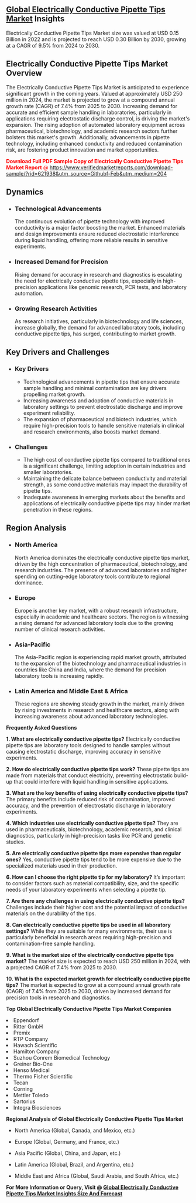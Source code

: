<h2><a href="https://www.verifiedmarketreports.com/download-sample/?rid=621938&amp;utm_source=Githubf&amp;utm_medium=204" target="_blank">Global Electrically Conductive Pipette Tips Market</a> Insights</h2><p>Electrically Conductive Pipette Tips Market size was valued at USD 0.15 Billion in 2022 and is projected to reach USD 0.30 Billion by 2030, growing at a CAGR of 9.5% from 2024 to 2030.</p><p><h2>Electrically Conductive Pipette Tips Market Overview</h2> <p>The Electrically Conductive Pipette Tips Market is anticipated to experience significant growth in the coming years. Valued at approximately USD 250 million in 2024, the market is projected to grow at a compound annual growth rate (CAGR) of 7.4% from 2025 to 2030. Increasing demand for accurate and efficient sample handling in laboratories, particularly in applications requiring electrostatic discharge control, is driving the market's expansion. The rising adoption of automated laboratory equipment across pharmaceutical, biotechnology, and academic research sectors further bolsters this market's growth. Additionally, advancements in pipette technology, including enhanced conductivity and reduced contamination risk, are fostering product innovation and market opportunities. <p><span class=""><span style="color: #ff0000;"><strong>Download Full PDF Sample Copy of Electrically Conductive Pipette Tips Market Report</strong> @ </span><a href="https://www.verifiedmarketreports.com/download-sample/?rid=621938&amp;utm_source=Githubf-Feb&amp;utm_medium=204" target="_blank">https://www.verifiedmarketreports.com/download-sample/?rid=621938&amp;utm_source=Githubf-Feb&amp;utm_medium=204</a></span></p></p> <h2>Dynamics</h2> <ul> <li><h3>Technological Advancements</h3> The continuous evolution of pipette technology with improved conductivity is a major factor boosting the market. Enhanced materials and design improvements ensure reduced electrostatic interference during liquid handling, offering more reliable results in sensitive experiments.</li> <li><h3>Increased Demand for Precision</h3> Rising demand for accuracy in research and diagnostics is escalating the need for electrically conductive pipette tips, especially in high-precision applications like genomic research, PCR tests, and laboratory automation.</li> <li><h3>Growing Research Activities</h3> As research initiatives, particularly in biotechnology and life sciences, increase globally, the demand for advanced laboratory tools, including conductive pipette tips, has surged, contributing to market growth.</li> </ul> <h2>Key Drivers and Challenges</h2> <ul> <li><h3>Key Drivers</h3> <ul> <li>Technological advancements in pipette tips that ensure accurate sample handling and minimal contamination are key drivers propelling market growth.</li> <li>Increasing awareness and adoption of conductive materials in laboratory settings to prevent electrostatic discharge and improve experiment reliability.</li> <li>The expansion of pharmaceutical and biotech industries, which require high-precision tools to handle sensitive materials in clinical and research environments, also boosts market demand.</li> </ul> </li> <li><h3>Challenges</h3> <ul> <li>The high cost of conductive pipette tips compared to traditional ones is a significant challenge, limiting adoption in certain industries and smaller laboratories.</li> <li>Maintaining the delicate balance between conductivity and material strength, as some conductive materials may impact the durability of pipette tips.</li> <li>Inadequate awareness in emerging markets about the benefits and applications of electrically conductive pipette tips may hinder market penetration in these regions.</li> </ul> </li> </ul> <h2>Region Analysis</h2> <ul> <li><h3>North America</h3> North America dominates the electrically conductive pipette tips market, driven by the high concentration of pharmaceutical, biotechnology, and research industries. The presence of advanced laboratories and higher spending on cutting-edge laboratory tools contribute to regional dominance.</li> <li><h3>Europe</h3> Europe is another key market, with a robust research infrastructure, especially in academic and healthcare sectors. The region is witnessing a rising demand for advanced laboratory tools due to the growing number of clinical research activities.</li> <li><h3>Asia-Pacific</h3> The Asia-Pacific region is experiencing rapid market growth, attributed to the expansion of the biotechnology and pharmaceutical industries in countries like China and India, where the demand for precision laboratory tools is increasing rapidly.</li> <li><h3>Latin America and Middle East & Africa</h3> These regions are showing steady growth in the market, mainly driven by rising investments in research and healthcare sectors, along with increasing awareness about advanced laboratory technologies.</li> </ul> <p><strong>Frequently Asked Questions</strong></p> <p><strong>1. What are electrically conductive pipette tips?</strong> Electrically conductive pipette tips are laboratory tools designed to handle samples without causing electrostatic discharge, improving accuracy in sensitive experiments.</p> <p><strong>2. How do electrically conductive pipette tips work?</strong> These pipette tips are made from materials that conduct electricity, preventing electrostatic build-up that could interfere with liquid handling in sensitive applications.</p> <p><strong>3. What are the key benefits of using electrically conductive pipette tips?</strong> The primary benefits include reduced risk of contamination, improved accuracy, and the prevention of electrostatic discharge in laboratory experiments.</p> <p><strong>4. Which industries use electrically conductive pipette tips?</strong> They are used in pharmaceuticals, biotechnology, academic research, and clinical diagnostics, particularly in high-precision tasks like PCR and genetic studies.</p> <p><strong>5. Are electrically conductive pipette tips more expensive than regular ones?</strong> Yes, conductive pipette tips tend to be more expensive due to the specialized materials used in their production.</p> <p><strong>6. How can I choose the right pipette tip for my laboratory?</strong> It’s important to consider factors such as material compatibility, size, and the specific needs of your laboratory experiments when selecting a pipette tip.</p> <p><strong>7. Are there any challenges in using electrically conductive pipette tips?</strong> Challenges include their higher cost and the potential impact of conductive materials on the durability of the tips.</p> <p><strong>8. Can electrically conductive pipette tips be used in all laboratory settings?</strong> While they are suitable for many environments, their use is particularly beneficial in research areas requiring high-precision and contamination-free sample handling.</p> <p><strong>9. What is the market size of the electrically conductive pipette tips market?</strong> The market size is expected to reach USD 250 million in 2024, with a projected CAGR of 7.4% from 2025 to 2030.</p> <p><strong>10. What is the expected market growth for electrically conductive pipette tips?</strong> The market is expected to grow at a compound annual growth rate (CAGR) of 7.4% from 2025 to 2030, driven by increased demand for precision tools in research and diagnostics.</p> </p><p><strong>Top Global Electrically Conductive Pipette Tips Market Companies</strong></p><div data-test-id=""><p><li>Eppendorf</li><li> Ritter GmbH</li><li> Premix</li><li> RTP Company</li><li> Hawach Scientific</li><li> Hamilton Company</li><li> Suzhou Conrem Biomedical Technology</li><li> Greiner Bio-One</li><li> Henso Medical</li><li> Thermo Fisher Scientific</li><li> Tecan</li><li> Corning</li><li> Mettler Toledo</li><li> Sartorius</li><li> Integra Biosciences</li></p><div><strong>Regional Analysis of&nbsp;Global Electrically Conductive Pipette Tips Market</strong></div><ul><li dir="ltr"><p dir="ltr">North America&nbsp;(Global, Canada, and Mexico, etc.)</p></li><li dir="ltr"><p dir="ltr">Europe (Global, Germany, and France, etc.)</p></li><li dir="ltr"><p dir="ltr">Asia Pacific&nbsp;(Global, China, and Japan, etc.)</p></li><li dir="ltr"><p dir="ltr">Latin America&nbsp;(Global, Brazil, and Argentina, etc.)</p></li><li dir="ltr">Middle East and Africa&nbsp;(Global, Saudi Arabia, and South Africa, etc.)</li></ul><p><strong>For More Information or Query, Visit @&nbsp;</strong><strong><a href="https://www.verifiedmarketreports.com/product/electrically-conductive-pipette-tips-market/?utm_source=Githubf&amp;utm_medium=204" target="_blank">Global Electrically Conductive Pipette Tips Market Insights Size And Forecast</a></strong></p></div>
